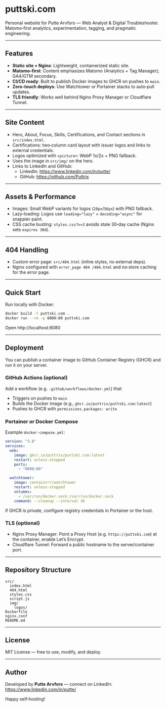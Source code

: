 # puttski.com

Personal website for Putte Arvfors — Web Analyst & Digital Troubleshooter.  
Matomo‑first analytics, experimentation, tagging, and pragmatic engineering.

---

## Features

- **Static site + Nginx**: Lightweight, containerized static site.
- **Matomo‑first**: Content emphasizes Matomo (Analytics + Tag Manager); GA4/GTM secondary.
- **CI/CD ready**: Built to publish Docker images to GHCR on pushes to `main`.
- **Zero‑touch deploys**: Use Watchtower or Portainer stacks to auto‑pull updates.
- **TLS friendly**: Works well behind Nginx Proxy Manager or Cloudflare Tunnel.

---

## Site Content

- Hero, About, Focus, Skills, Certifications, and Contact sections in `src/index.html`.
- Certifications: two‑column card layout with issuer logos and links to external credentials.
- Logos optimized with `<picture>`: WebP 1x/2x + PNG fallback.
- Uses the image in `src/img/` on the hero.
- Links to LinkedIn and GitHub:
  - LinkedIn: https://www.linkedin.com/in/putte/
  - GitHub: https://github.com/Puttrix

---

## Assets & Performance

- Images: Small WebP variants for logos (`28px`/`56px`) with PNG fallback.
- Lazy‑loading: Logos use `loading="lazy"` + `decoding="async"` for snappier paint.
- CSS cache busting: `styles.css?v=3` avoids stale 30‑day cache (Nginx sets `expires 30d`).

---

## 404 Handling

- Custom error page: `src/404.html` (inline styles, no external deps).
- Nginx configured with `error_page 404 /404.html` and no‑store caching for the error page.

---

## Quick Start

Run locally with Docker:

```bash
docker build -t puttski.com .
docker run --rm -p 8080:80 puttski.com
```

Open http://localhost:8080

---

## Deployment

You can publish a container image to GitHub Container Registry (GHCR) and run it on your server.

### GitHub Actions (optional)

Add a workflow (e.g. `.github/workflows/docker.yml`) that:

- Triggers on pushes to `main`
- Builds the Docker image (e.g., `ghcr.io/puttrix/puttski.com:latest`)
- Pushes to GHCR with `permissions.packages: write`

### Portainer or Docker Compose

Example `docker-compose.yml`:

```yaml
version: "3.8"
services:
  web:
    image: ghcr.io/puttrix/puttski.com:latest
    restart: unless-stopped
    ports:
      - "8080:80"

  watchtower:
    image: containrrr/watchtower
    restart: unless-stopped
    volumes:
      - /var/run/docker.sock:/var/run/docker.sock
    command: --cleanup --interval 30
```

If GHCR is private, configure registry credentials in Portainer or the host.

### TLS (optional)

- Nginx Proxy Manager: Point a Proxy Host (e.g. `https://puttski.com`) at the container, enable Let’s Encrypt.
- Cloudflare Tunnel: Forward a public hostname to the server/container port.

---

## Repository Structure

```
src/
  index.html
  404.html
  styles.css
  script.js
  img/
    logos/
Dockerfile
nginx.conf
README.md
```

---

## License

MIT License — free to use, modify, and deploy.

---

## Author

Developed by **Putte Arvfors** — connect on LinkedIn: https://www.linkedin.com/in/putte/

Happy self‑hosting!

